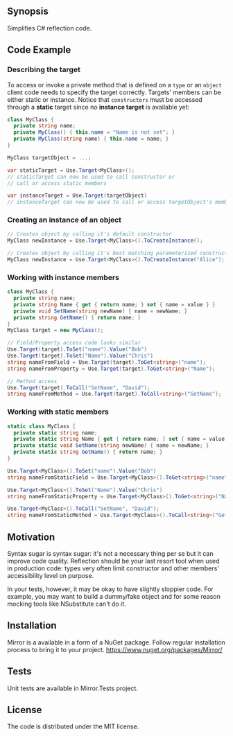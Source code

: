 ﻿## Synopsis

Simplifies C# reflection code.

## Code Example

### Describing the target

To access or invoke a private method that is defined on a `type` or an `object` client code needs to specify the target correctly.
Targets' members can be either static or instance.
Notice that `constructors` must be accessed through a **static** target since no **instance target** is available yet:

```cs
class MyClass {
  private string name;
  private MyClass() { this.name = "Name is not set"; }
  private MyClass(string name) { this.name = name; }
}

MyClass targetObject = ...;

var staticTarget = Use.Target<MyClass>();
// staticTarget can now be used to call constructor or
// call or access static members

var instanceTarget = Use.Target(targetObject)
// instanceTarget can now be used to call or access targetObject's members
```

### Creating an instance of an object

```cs
// Creates object by calling it's default constructor
MyClass newInstance = Use.Target<MyClass>().ToCreateInstance();

// Creates object by calling it's best matching parameterized constructor
MyClass newInstance = Use.Target<MyClass>().ToCreateInstance("Alice");
```

### Working with instance members

```cs
class MyClass {
  private string name;
  private string Name { get { return name; } set { name = value } }
  private void SetName(string newName) { name = newName; }
  private string GetName() { return name; }
}
MyClass target = new MyClass();

// Field/Property access code looks similar
Use.Target(target).ToSet("name").Value("Bob")
Use.Target(target).ToSet("Name").Value("Chris")
string nameFromField = Use.Target(target).ToGet<string>("name");
string nameFromProperty = Use.Target(target).ToGet<string>("Name");

// Method access
Use.Target(target).ToCall("SetName", "David");
string nameFromMethod = Use.Target(target).ToCall<string>("GetName");
```

### Working with static members

```cs
static class MyClass {
  private static string name;
  private static string Name { get { return name; } set { name = value } }
  private static void SetName(string newName) { name = newName; }
  private static string GetName() { return name; }
}

Use.Target<MyClass>().ToSet("name").Value("Bob")
string nameFromStaticField = Use.Target<MyClass>().ToGet<string>("name");

Use.Target<MyClass>().ToSet("Name").Value("Chris")
string nameFromStaticProperty = Use.Target<MyClass>().ToGet<string>("Name");

Use.Target<MyClass>().ToCall("SetName", "David");
string nameFromStaticMethod = Use.Target<MyClass>().ToCall<string>("GetName");
```

## Motivation

Syntax sugar is syntax sugar: it's not a necessary thing per se but it can improve code quality.
Reflection should be your last resort tool when used in production code:
types very often limit constructor and other members' accessibility level on purpose.

In your tests, however, it may be okay to have slightly sloppier code.
For example, you may want to build a dummy/fake object and for some reason mocking tools like NSubstitute can't do it.

## Installation

Mirror is a available in a form of a NuGet package.
Follow regular installation process to bring it to your project.
https://www.nuget.org/packages/Mirror/

## Tests

Unit tests are available in Mirror.Tests project.

## License

The code is distributed under the MIT license.